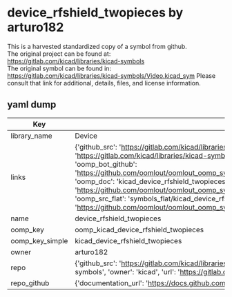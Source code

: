 # device_rfshield_twopieces by arturo182  
This is a harvested standardized copy of a symbol from github.  
The original project can be found at:  
https://gitlab.com/kicad/libraries/kicad-symbols  
The original symbol can be found in:
https://gitlab.com/kicad/libraries/kicad-symbols/Video.kicad_sym
Please consult that link for additional, details, files, and license information.  
## yaml dump  
| Key | Value |  
| --- | --- |  
| library_name | Device |  
| links | {'github_src': 'https://gitlab.com/kicad/libraries/kicad-symbols/Video.kicad_sym', 'github_src_repo': 'https://gitlab.com/kicad/libraries/kicad-symbols', 'oomp_bot': 'kicad_device_rfshield_twopieces/working', 'oomp_bot_github': 'https://github.com/oomlout/oomlout_oomp_symbol_bot/tree/main/kicad_device_rfshield_twopieces/working', 'oomp_doc': 'kicad_device_rfshield_twopieces/working', 'oomp_doc_github': 'https://github.com/oomlout/oomlout_oomp_symbol_doc/tree/main/kicad_device_rfshield_twopieces/working', 'oomp_src_flat': 'symbols_flat/kicad_device_rfshield_twopieces/working', 'oomp_src_flat_github': 'https://github.com/oomlout/oomlout_oomp_symbol_src/tree/main/kicad_device_rfshield_twopieces/working'} |  
| name | device_rfshield_twopieces |  
| oomp_key | oomp_kicad_device_rfshield_twopieces |  
| oomp_key_simple | kicad_device_rfshield_twopieces |  
| owner | arturo182 |  
| repo | {'github_src': 'https://gitlab.com/kicad/libraries/kicad-symbols/Video.kicad_sym', 'name': 'libraries/kicad-symbols', 'owner': 'kicad', 'url': 'https://gitlab.com/kicad/libraries/kicad-symbols'} |  
| repo_github | {'documentation_url': 'https://docs.github.com/rest/repos/repos#get-a-repository', 'message': 'Not Found'} |  

